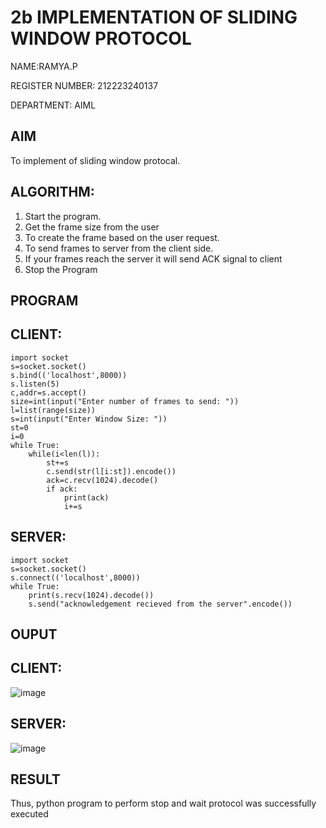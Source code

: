 # 2b IMPLEMENTATION OF SLIDING WINDOW PROTOCOL

NAME:RAMYA.P

REGISTER NUMBER: 212223240137

DEPARTMENT: AIML

## AIM
To implement of sliding window protocal.

## ALGORITHM:
1. Start the program.
2. Get the frame size from the user
3. To create the frame based on the user request.
4. To send frames to server from the client side.
5. If your frames reach the server it will send ACK signal to client
6. Stop the Program
## PROGRAM
## CLIENT:
```
import socket
s=socket.socket()
s.bind(('localhost',8000))
s.listen(5)
c,addr=s.accept()
size=int(input("Enter number of frames to send: "))
l=list(range(size))
s=int(input("Enter Window Size: "))
st=0
i=0
while True:
    while(i<len(l)):
        st+=s
        c.send(str(l[i:st]).encode())
        ack=c.recv(1024).decode()
        if ack:
            print(ack)
            i+=s

```
## SERVER:
```
import socket
s=socket.socket()
s.connect(('localhost',8000))
while True:
    print(s.recv(1024).decode())
    s.send("acknowledgement recieved from the server".encode())
```

## OUPUT
## CLIENT:
![image](https://github.com/23014107/2b_SLIDING_WINDOW_PROTOCOL/assets/151625620/b3eef86d-bd8c-4db8-95c0-2a5972c5971c)

## SERVER:
![image](https://github.com/23014107/2b_SLIDING_WINDOW_PROTOCOL/assets/151625620/937fa64a-0b03-4743-951b-95168742d0dd)

## RESULT
Thus, python program to perform stop and wait protocol was successfully executed
